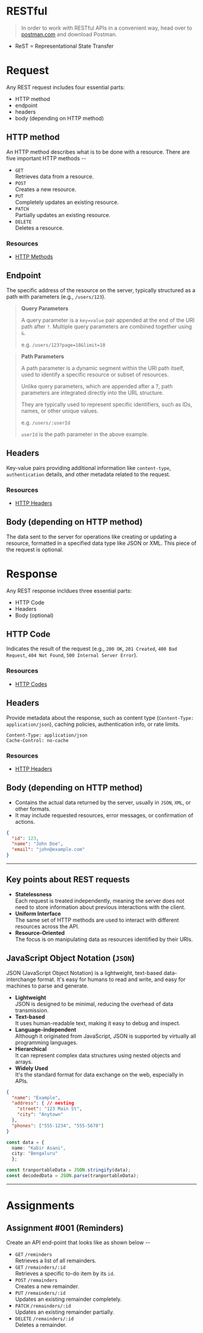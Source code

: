 # RESTful

> In order to work with RESTful APIs in a convenient way, head over to [postman.com](postman.com) and download Postman.

- ReST = Representational State Transfer

# Request

Any REST request includes four essential parts:

- HTTP method
- endpoint
- headers
- body (depending on HTTP method)

## HTTP method

An HTTP method describes what is to be done with a resource.
There are five important HTTP methods --

- `GET` <br/>
  Retrieves data from a resource.
- `POST` <br/>
  Creates a new resource.
- `PUT` <br/>
  Completely updates an existing resource.
- `PATCH` <br/>
  Partially updates an existing resource.
- `DELETE` <br/>
  Deletes a resource.

### Resources

- [HTTP Methods](https://developer.mozilla.org/en-US/docs/Web/HTTP/Methods)

## Endpoint

The specific address of the resource on the server, typically structured as a path with parameters (e.g., `/users/123`).

> **Query Parameters**
>
> A query parameter is a `key=value` pair appended at the end of the URI path after `?`. Multiple query parameters are combined together using `&`.
>
> e.g. `/users/123?page=10&limit=10`

> **Path Parameters**
>
> A path parameter is a dynamic segment within the URI path itself, used to identify a specific resource or subset of resources.
>
> Unlike query parameters, which are appended after a ?, path parameters are integrated directly into the URL structure.
>
> They are typically used to represent specific identifiers, such as IDs, names, or other unique values.
>
> e.g. `/users/:userId`
>
> `userId` is the path parameter in the above example.

## Headers

Key-value pairs providing additional information like `content-type`, `authentication` details, and other metadata related to the request.

### Resources

- [HTTP Headers](https://developer.mozilla.org/en-US/docs/Web/HTTP/Headers)

## Body (depending on HTTP method)

The data sent to the server for operations like creating or updating a resource, formatted in a specified data type like JSON or XML. This piece of the request is optional.

# Response

Any REST response incldues three essential parts:

- HTTP Code
- Headers
- Body (optional)

## HTTP Code

Indicates the result of the request (e.g., `200 OK`, `201 Created`, `400 Bad Request`, `404 Not Found`, `500 Internal Server Error`).

### Resources

- [HTTP Codes](https://developer.mozilla.org/en-US/docs/Web/HTTP/Status)

## Headers

Provide metadata about the response, such as content type (`Content-Type: application/json`), caching policies, authentication info, or rate limits.

```http
Content-Type: application/json
Cache-Control: no-cache
```

### Resources

- [HTTP Headers](https://developer.mozilla.org/en-US/docs/Web/HTTP/Headers)

## Body (depending on HTTP method)

- Contains the actual data returned by the server, usually in `JSON`, `XML`, or other formats.
- It may include requested resources, error messages, or confirmation of actions.

```JSON
{
  "id": 123,
  "name": "John Doe",
  "email": "john@example.com"
}
```

---

## Key points about REST requests

- **Statelessness** <br/> Each request is treated independently, meaning the server does not need to store information about previous interactions with the client.
- **Uniform Interface** <br/> The same set of HTTP methods are used to interact with different resources across the API.
- **Resource-Oriented** <br/> The focus is on manipulating data as resources identified by their URIs.

## JavaScript Object Notation (`JSON`)

JSON (JavaScript Object Notation) is a lightweight, text-based data-interchange format. It's easy for humans to read and write, and easy for machines to parse and generate.

- **Lightweight** <br/>
  JSON is designed to be minimal, reducing the overhead of data transmission.
- **Text-based** <br/>
  It uses human-readable text, making it easy to debug and inspect.
- **Language-independent** <br/>
  Although it originated from JavaScript, JSON is supported by virtually all programming languages.
- **Hierarchical** <br/>
  It can represent complex data structures using nested objects and arrays.
- **Widely Used** <br/>
  It's the standard format for data exchange on the web, especially in APIs.

```JSON
{
  "name": "Example",
  "address": { // nesting
    "street": "123 Main St",
    "city": "Anytown"
  },
  "phones": ["555-1234", "555-5678"]
}
```

```TypeScript
const data = {
  name: "Kabir Asani",
  city: "Bengaluru"
  };

const tranportableData = JSON.stringify(data);
const decodedData = JSON.parse(tranportableData);
```

---

# Assignments

## Assignment #001 (Reminders)

Create an API end-point that looks like as shown below --

- `GET` `/reminders` <br/>
  Retrieves a list of all remainders.
- `GET` `/remainders/:id` <br/>
  Retrieves a specific to-do item by its `id`.
- `POST` `/remainders` <br/>
  Creates a new remainder.
- `PUT` `/remainders/:id` <br/>
  Updates an existing remainder completely.
- `PATCH` `/remainders/:id` <br/>
  Updates an existing remainder partially.
- `DELETE` `/remainders/:id` <br/>
  Deletes a remainder.
